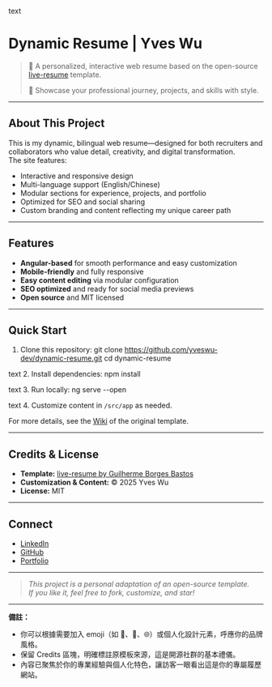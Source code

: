text
# Dynamic Resume | Yves Wu

> 🚀 A personalized, interactive web resume based on the open-source [live-resume](https://github.com/guilhermeborgesbastos/live-resume) template.  
>  
> 📃 Showcase your professional journey, projects, and skills with style.

---

## About This Project

This is my dynamic, bilingual web resume—designed for both recruiters and collaborators who value detail, creativity, and digital transformation.  
The site features:

- Interactive and responsive design
- Multi-language support (English/Chinese)
- Modular sections for experience, projects, and portfolio
- Optimized for SEO and social sharing
- Custom branding and content reflecting my unique career path

---

## Features

- **Angular-based** for smooth performance and easy customization
- **Mobile-friendly** and fully responsive
- **Easy content editing** via modular configuration
- **SEO optimized** and ready for social media previews
- **Open source** and MIT licensed

---

## Quick Start

1. Clone this repository:
git clone https://github.com/yveswu-dev/dynamic-resume.git
cd dynamic-resume

text
2. Install dependencies:
npm install

text
3. Run locally:
ng serve --open

text
4. Customize content in `/src/app` as needed.

For more details, see the [Wiki](https://github.com/guilhermeborgesbastos/live-resume/wiki) of the original template.

---

## Credits & License

- **Template:** [live-resume by Guilherme Borges Bastos](https://github.com/guilhermeborgesbastos/live-resume)
- **Customization & Content:** © 2025 Yves Wu  
- **License:** MIT

---

## Connect

- [LinkedIn](https://linkedin.com/in/yveswu-tech)
- [GitHub](https://github.com/yveswu-dev)
- [Portfolio](https://yveself.github.io/dynamic-resume/en)

---

> _This project is a personal adaptation of an open-source template.  
> If you like it, feel free to fork, customize, and star!_

---

**備註：**  
- 你可以根據需要加入 emoji（如 🚀、📃、🌐）或個人化設計元素，呼應你的品牌風格。
- 保留 Credits 區塊，明確標註原模板來源，這是開源社群的基本禮儀。
- 內容已聚焦於你的專業經驗與個人化特色，讓訪客一眼看出這是你的專屬履歷網站。
